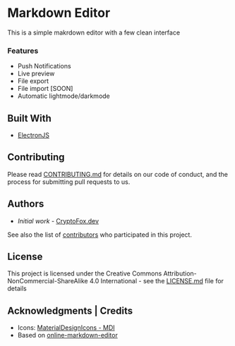 # Markdown Editor

This is a simple makrdown editor with a few clean interface

### Features

 - Push Notifications
 - Live preview
 - File export
 - File import [SOON]
 - Automatic lightmode/darkmode

## Built With

* [ElectronJS](https://www.electronjs.org/)

## Contributing

Please read [CONTRIBUTING.md](CONTRIBUTING.md) for details on our code of conduct, and the process for submitting pull requests to us.


## Authors

* *Initial work* - [CryptoFox.dev](https://github.com/cryptofoxdev)

See also the list of [contributors](https://github.com/your/project/contributors) who participated in this project.

## License

This project is licensed under the Creative Commons Attribution-NonCommercial-ShareAlike 4.0 International - see the [LICENSE.md](LICENSE.md) file for details

## Acknowledgments | Credits 

* Icons: [MaterialDesignIcons - MDI](https://materialdesignicons.com/)
* Based on [online-markdown-editor](https://github.com/slhck/online-markdown-editor)
